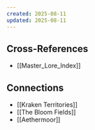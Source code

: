 ```yaml
---
created: 2025-08-11
updated: 2025-08-11
---
```




## Cross-References

- [[Master_Lore_Index]]


## Connections

- [[Kraken Territories]]
- [[The Bloom Fields]]
- [[Aethermoor]]
